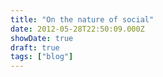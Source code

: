 ```yaml
---
title: "On the nature of social"
date: 2012-05-28T22:50:09.000Z
showDate: true
draft: true
tags: ["blog"]
---
```



